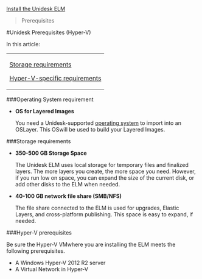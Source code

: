 [Install the Unidesk ELM](get_started_deploy_unidesk_elm_co4)
 > Prerequisites
#Unidesk Prerequisites (Hyper-V)
In this article:
<table>            <col></col>            <tbody>                <tr>                    <td>                        <p><a href="#os_requirement"> </a>                        </p>                        <p><a href="#storage_req">Storage requirements</a>                        </p>                        <p><a href="#prereqs_hyperv">Hyper-V-specific requirements</a>                        </p>                    </td>                </tr>            </tbody>        </table>

###Operating System requirement <a name="General"></a>
<ul>            <li>                <p><b>OS for Layered Images</b>                </p>                <p>You need a Unidesk-supported <a href="welcome_platform_support_co4.htm#Session">operating system</a> to import into an OSLayer. This OSwill be used to build your Layered Images.</p>            </li>        </ul>

###Storage requirements 
<ul>            <li>                <p><b>350-500 GB Storage Space</b>                </p>                <p>The Unidesk ELM uses local storage for temporary files and finalized layers. The more layers you create, the more space you need. However, if you run low on space, you can expand the size of the current disk, or add other disks to the ELM when needed.</p>            </li>            <li>                <p><a href="welcome_platform_support_co4.htm#Session"></a><b>40-100 GB network file share  (SMB/NFS)</b>                </p>                <p>The file share connected to the ELM is used for upgrades, Elastic Layers, and cross-platform publishing. This space is easy to expand, if needed. </p>            </li>        </ul>

###Hyper-V prerequisites
Be sure the Hyper-V VMwhere you are installing the ELM meets the following prerequisites.
<ul>            <li>A Windows Hyper-V 2012 R2 server</li>            <li>A Virtual Network in Hyper-V</li>        </ul>

